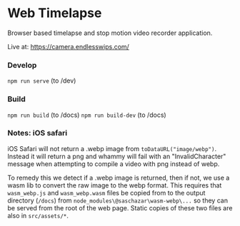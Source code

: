 # Web Timelapse

Browser based timelapse and stop motion video recorder application.

Live at: https://camera.endlesswips.com/

### Develop

`npm run serve` (to /dev)

### Build

`npm run build` (to /docs)
`npm run build-dev` (to /docs)

### Notes: iOS safari

iOS Safari will not return a .webp image from `toDataURL("image/webp")`. Instead it will return a png and whammy will fail with an "InvalidCharacter" message when attempting to compile a video with png instead of webp.

To remedy this we detect if a .webp image is returned, then if not, we use a wasm lib to convert the raw image to the webp format. This requires
that `wasm_webp.js` and `wasm_webp.wasm` files be copied from to the output directory (`/docs`) from `node_modules\@saschazar\wasm-webp\...` so they can be served from the root of the web page. Static copies of these two files are also in `src/assets/*`.
